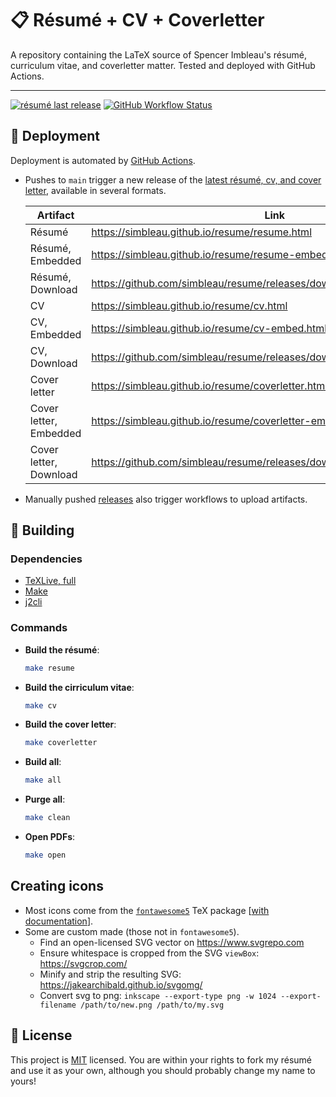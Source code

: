 # 📋 Résumé + CV + Coverletter

A repository containing the LaTeX source of Spencer Imbleau's résumé, curriculum vitae, and coverletter matter. Tested and deployed with GitHub Actions.

---
[![résumé last release](https://img.shields.io/github/release-date/simbleau/resume?logo=github&label=Last%20Release)](https://github.com/simbleau/resume/releases)
[![GitHub Workflow Status](https://img.shields.io/github/actions/workflow/status/simbleau/resume/ci.yml?logo=github&label=CI)](https://github.com/simbleau/resume/actions/workflows/ci.yml)

## 🤖 Deployment

Deployment is automated by [GitHub Actions](https://github.com/simbleau/resume/actions).

- Pushes to `main` trigger a new release of the [latest résumé, cv, and cover letter](https://github.com/simbleau/resume/releases/tag/latest), available in several formats.

  | Artifact               | Link                                                                          | Mirror                                         |
  | ---------------------- | ----------------------------------------------------------------------------- | ---------------------------------------------- |
  | Résumé                 | <https://simbleau.github.io/resume/resume.html>                               | <https://simbleau.github.io/resume/>           |
  | Résumé, Embedded       | <https://simbleau.github.io/resume/resume-embed.html>                         | <https://simbleau.github.io/resume/embed.html> |
  | Résumé, Download       | <https://github.com/simbleau/resume/releases/download/latest/resume.pdf>      |                                                |
  | CV                     | <https://simbleau.github.io/resume/cv.html>                                   |                                                |
  | CV, Embedded           | <https://simbleau.github.io/resume/cv-embed.html>                             |                                                |
  | CV, Download           | <https://github.com/simbleau/resume/releases/download/latest/cv.pdf>          |                                                |
  | Cover letter           | <https://simbleau.github.io/resume/coverletter.html>                          |                                                |
  | Cover letter, Embedded | <https://simbleau.github.io/resume/coverletter-embed.html>                    |                                                |
  | Cover letter, Download | <https://github.com/simbleau/resume/releases/download/latest/coverletter.pdf> |                                                |
- Manually pushed [releases](https://github.com/simbleau/resume/releases) also trigger workflows to upload artifacts.

## 🔧 Building

### Dependencies

- [TeXLive, full](https://www.tug.org/texlive/)
- [Make](https://www.gnu.org/software/make/)
- [j2cli](https://github.com/kolypto/j2cli)

### Commands

- **Build the résumé**:

  ```bash
  make resume
  ```

- **Build the cirriculum vitae**:

  ```bash
  make cv
  ```

- **Build the cover letter**:

  ```bash
  make coverletter
  ```

- **Build all**:

  ```bash
  make all
  ```

- **Purge all**:

  ```bash
  make clean
  ```

- **Open PDFs**:

  ```bash
  make open
  ```

## Creating icons

- Most icons come from the [`fontawesome5`](https://ctan.org/pkg/fontawesome5?lang=en) TeX package \[[with documentation](http://mirrors.ctan.org/fonts/fontawesome5/doc/fontawesome5.pdf)\].
- Some are custom made (those not in `fontawesome5`).
  - Find an open-licensed SVG vector on <https://www.svgrepo.com>
  - Ensure whitespace is cropped from the SVG `viewBox`: <https://svgcrop.com/>
  - Minify and strip the resulting SVG: <https://jakearchibald.github.io/svgomg/>
  - Convert svg to png: `inkscape --export-type png -w 1024 --export-filename /path/to/new.png /path/to/my.svg`

## 🔏 License

This project is [MIT](./LICENSE) licensed. You are within your rights to fork my résumé and use it as your own, although you should probably change my name to yours!
